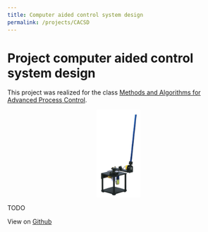 ```yaml
---
title: Computer aided control system design
permalink: /projects/CACSD
---
```

# Project computer aided control system design
This project was realized for the class [Methods and Algorithms for Advanced Process Control](https://onderwijsaanbod.kuleuven.be/syllabi/e/H0M82AE.htm#activetab=doelstellingen_idp1385008).


<center>
    <div>
        <a href="url"><img src="./img/RotaryInvertedPendulum.jpg" align="center" height="200" width="100" ></a>
    </div>
</center>


TODO

View on [Github](https://github.com/Zilleplus/computerGestuurdeRegeltechnieken)